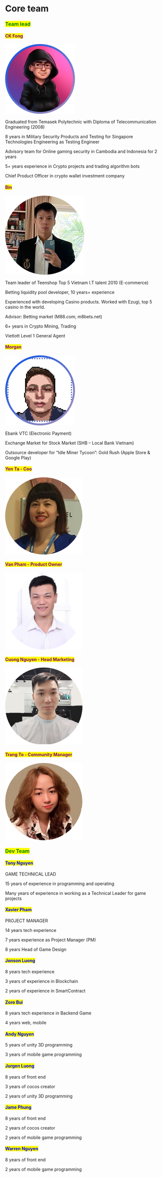 # Core team

### <mark style="color:green;">Team lead</mark>

#### <mark style="color:purple;">CK Fong</mark>

![CK Fong](../.gitbook/assets/Picture5.png)

Graduated from Temasek Polytechnic with Diploma of Telecommunication Engineering (2008)

8 years in Military Security Products and Testing for Singapore Technologies Engineering as Testing Engineer

Advisory team for Online gaming security in Cambodia and Indonesia for 2 years

5+ years experience in Crypto projects and trading algorithm bots

Chief Product Officer in crypto wallet investment company

#### <mark style="color:purple;">Bin</mark>

![](../.gitbook/assets/bin.png)

Team leader of Teenshop Top 5 Vietnam I.T talent 2010 (E-commerce)

Betting liquidity pool developer, 10 years+ experience

Experienced with developing Casino products. Worked with Ezugi, top 5 casino in the world.

Advisor: Betting  market (M88.com; m8bets.net)

6+ years in Crypto Mining, Trading

Vietlott Level 1 General Agent

#### <mark style="color:purple;">Morgan</mark>

![Morgan](../.gitbook/assets/Picture7.png)

Ebank VTC (Electronic Payment)

Exchange Market for Stock Market (SHB – Local Bank Vietnam)

Outsource developer for “Idle Miner Tycoon”: Gold Rush (Apple Store & Google Play)

#### <mark style="color:purple;">Yen Ta  - Coo</mark>

![Coo](../.gitbook/assets/yen2.png)

#### <mark style="color:purple;">Van Pham - Product Owner</mark>

![Product Owner](../.gitbook/assets/avan1.png)

#### <mark style="color:purple;">Cuong Nguyen - Head Marketing</mark>

![Head Marketing](../.gitbook/assets/cuong1.png)

#### <mark style="color:purple;">Trang To - Community Manager</mark>

![Community Manager](../.gitbook/assets/trang.png)

### <mark style="color:green;">Dev Team</mark>

#### <mark style="color:blue;">Tony Nguyen</mark>

GAME TECHNICAL LEAD

15 years of experience in programming and operating

Many years of experience in working as a Technical Leader for game projects

#### <mark style="color:blue;">Xavier Pham</mark>

PROJECT MANAGER

14 years tech experience

7 years experience as Project Manager (PM)

8 years Head of Game Design

#### <mark style="color:blue;">Jonson Luong</mark>

8 years tech experience

3 years of experience in Blockchain

2 years of experience in SmartContract

#### <mark style="color:blue;">Zoro Bui</mark>

8 years tech experience in Backend Game

4 years web, mobile

#### <mark style="color:blue;">Andy Nguyen</mark>

5 years of unity 3D programming

3 years of mobile game programming

#### <mark style="color:blue;">Jurgen Luong</mark>

8 years of front end

3 years of cocos creator

2 years of unity 3D programming

#### <mark style="color:blue;">Jame Phung</mark>

8 years of front end

2 years of cocos creator

2 years of mobile game programming

#### <mark style="color:blue;">Warren Nguyen</mark>

8 years of front end

2 years of mobile game programming
